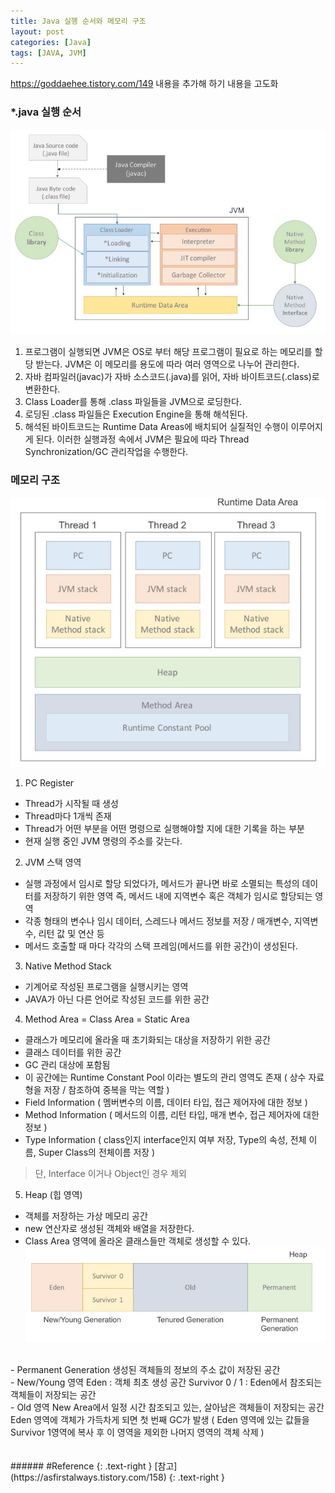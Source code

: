 ```yaml
---
title: Java 실행 순서와 메모리 구조
layout: post
categories: [Java]
tags: [JAVA, JVM]
---
```


https://goddaehee.tistory.com/149
내용을 추가해 하기 내용을 고도화

### *.java 실행 순서
![jvm](/assets/img/java00_jvm.png)

1. 프로그램이 실행되면 JVM은 OS로 부터 해당 프로그램이 필요로 하는 메모리를 할당 받는다.
JVM은 이 메모리를 용도에 따라 여러 영역으로 나누어 관리한다.
2. 자바 컴파일러(javac)가 자바 소스코드(.java)를 읽어, 자바 바이트코드(.class)로 변환한다.
3. Class Loader를 통해 .class 파일들을 JVM으로 로딩한다.
4. 로딩된 .class 파일들은 Execution Engine을 통해 해석된다.
5. 해석된 바이트코드는 Runtime Data Areas에 배치되어 실질적인 수행이 이루어지게 된다.
이러한 실행과정 속에서 JVM은 필요에 따라 Thread Synchronization/GC 관리작업을 수행한다.  


### 메모리 구조
![jvm](/assets/img/java00_memory.png)

1. PC Register
- Thread가 시작될 때 생성
- Thread마다 1개씩 존재
- Thread가 어떤 부분을 어떤 명령으로 실행해야할 지에 대한 기록을 하는 부분
- 현재 실행 중인 JVM 명령의 주소를 갖는다.

2. JVM 스택 영역
- 실행 과정에서 임시로 할당 되었다가, 메서드가 끝나면 바로 소멸되는 특성의 데이터를 저장하기 위한 영역
즉, 메서드 내에 지역변수 혹은 객체가 임시로 할당되는 영역
- 각종 형태의 변수나 임시 데이터, 스레드나 메서드 정보를 저장 / 매개변수, 지역변수, 리턴 값 및 연산 등
- 메서드 호출할 때 마다 각각의 스택 프레임(메서드를 위한 공간)이 생성된다.

3. Native Method Stack
- 기계어로 작성된 프로그램을 실행시키는 영역
- JAVA가 아닌 다른 언어로 작성된 코드를 위한 공간

4. Method Area = Class Area = Static Area
- 클래스가 메모리에 올라올 때 초기화되는 대상을 저장하기 위한 공간
- 클래스 데이터를 위한 공간
- GC 관리 대상에 포함됨
- 이 공간에는 Runtime Constant Pool 이라는 별도의 관리 영역도 존재 ( 상수 자료형을 저장 / 참조하여 중복을 막는 역할 )
- Field Information ( 멤버변수의 이름, 데이터 타입, 접근 제어자에 대한 정보 )
- Method Information ( 메서드의 이름, 리턴 타입, 매개 변수, 접근 제어자에 대한 정보 )
- Type Information ( class인지 interface인지 여부 저장, Type의 속성, 전체 이름, Super Class의 전체이름 저장 )
> 단, Interface 이거나 Object인 경우 제외

5. Heap (힙 영역)
- 객체를 저장하는 가상 메모리 공간
- new 연산자로 생성된 객체와 배열을 저장한다.
- Class Area 영역에 올라온 클래스들만 객체로 생성할 수 있다.
![jvm](/assets/img/java00_heap.png)
<br>
- Permanent Generation  
생성된 객체들의 정보의 주소 값이 저장된 공간
<br>
- New/Young 영역  
Eden : 객체 최초 생성 공간  
Survivor 0 / 1 : Eden에서 참조되는 객체들이 저장되는 공간
<br>
- Old 영역  
New Area에서 일정 시간 참조되고 있는, 살아남은 객체들이 저장되는 공간  
Eden 영역에 객체가 가득차게 되면 첫 번째 GC가 발생 ( Eden 영역에 있는 값들을 Survivor 1영역에 복사 후 이 영역을 제외한 나머지 영역의 객체 삭제 )
<br>

<br>
<br>
###### #Reference
{: .text-right }
[참고](https://asfirstalways.tistory.com/158)
{: .text-right }

